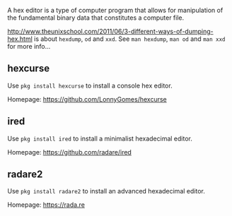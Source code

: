 A hex editor is a type of computer program that allows for manipulation
of the fundamental binary data that constitutes a computer file.

<http://www.theunixschool.com/2011/06/3-different-ways-of-dumping-hex.html>
is about `hexdump`, `od` and `xxd`. See `man hexdump`, `man od` and
`man xxd` for more info...

## hexcurse

Use `pkg install hexcurse` to install a console hex editor.

Homepage: <https://github.com/LonnyGomes/hexcurse>

## ired

Use `pkg install ired` to install a minimalist hexadecimal editor.

Homepage: <https://github.com/radare/ired>

## radare2

Use `pkg install radare2` to install an advanced hexadecimal editor.

Homepage: <https://rada.re>